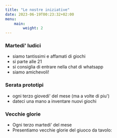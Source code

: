```yaml
---
title: "Le nostre iniziative"
date: 2023-06-19T00:23:32+02:00
menu:
    main:
        weight: 2
---
```

### Martedi' ludici
- siamo tantissimi e affamati di giochi
- si parte alle 21
- si consiglia di entrare nella chat di whatsapp
- siamo amichevoli!
### Serata prototipi
- ogni terzo giovedi' del mese (ma a volte di piu')
- dateci una mano a inventare nuovi giochi
### Vecchie glorie
- Ogni terzo martedi' del mese
- Presentiamo vecchie glorie del giuoco da tavolo:
